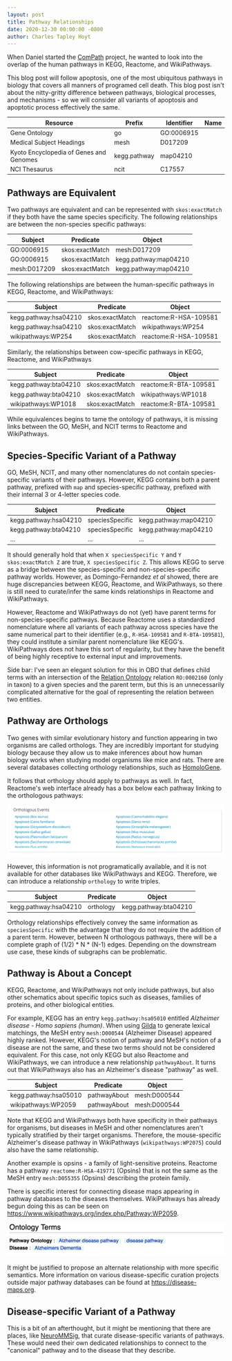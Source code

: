 ```yaml
---
layout: post
title: Pathway Relationships
date: 2020-12-30 00:00:00 -0800
author: Charles Tapley Hoyt
---
```

When Daniel started the [ComPath](https://doi.org/10.1038/s41540-018-0078-8) project, he wanted to
look into the overlap  of the human pathways in KEGG, Reactome, and WikiPathways.

This blog post will follow apoptosis, one of the most ubiquitous pathways in biology that
covers all manners of programed cell death. This blog post isn't about the nitty-gritty difference between
pathways, biological processes, and mechanisms - so we will consider all variants of apoptosis
and apoptotic process effectively the same.

| Resource                                | Prefix       | Identifier | Name                   |
| --------------------------------------- | ------------ | ---------- | -----------------------|
| Gene Ontology                           | go           | GO:0006915 |
| Medical Subject Headings                | mesh         | D017209    |
| Kyoto Encyclopedia of Genes and Genomes | kegg.pathway | map04210   |
| NCI Thesaurus                           | ncit         | C17557     |

## Pathways are Equivalent

Two pathways are equivalent and can be represented with `skos:exactMatch` if they both
have the same species specificity. The following relationships are between the non-species
specific pathways:

| Subject      | Predicate       | Object                 |
| ------------ | --------------- | ---------------------- |
| GO:0006915   | skos:exactMatch | mesh:D017209           |
| GO:0006915   | skos:exactMatch | kegg.pathway:map04210  |
| mesh:D017209 | skos:exactMatch | kegg.pathway:map04210  |

The following relationships are between the human-specific pathways in KEGG, Reactome, and WikiPathways:

| Subject               | Predicate       | Object                |
| --------------------- | --------------- | --------------------- |
| kegg.pathway:hsa04210 | skos:exactMatch | reactome:R-HSA-109581 |
| kegg.pathway:hsa04210 | skos:exactMatch | wikipathways:WP254    |
| wikipathways:WP254    | skos:exactMatch | reactome:R-HSA-109581 |

Similarly, the relationships between cow-specific pathways in KEGG, Reactome, and WikiPathways

| Subject               | Predicate       | Object                |
| --------------------- | --------------- | --------------------- |
| kegg.pathway:bta04210 | skos:exactMatch | reactome:R-BTA-109581 |
| kegg.pathway:bta04210 | skos:exactMatch | wikipathways:WP1018   |
| wikipathways:WP1018   | skos:exactMatch | reactome:R-BTA-109581 |

While equivalences begins to tame the ontology of pathways, it is missing
links between the GO, MeSH, and NCIT terms to Reactome and WikiPathways.

## Species-Specific Variant of a Pathway

GO, MeSH, NCIT, and many other nomenclatures do not contain species-specific variants
of their pathways. However, KEGG contains both a parent pathway, prefixed with `map`
and species-specific pathway, prefixed with their internal 3 or 4-letter species code.

| Subject               | Predicate       | Object                |
| --------------------- | --------------- | --------------------- |
| kegg.pathway:hsa04210 | speciesSpecific | kegg.pathway:map04210 |
| kegg.pathway:bta04210 | speciesSpecific | kegg.pathway:map04210 |
| ...                   | ...             | ...                   |

It should generally hold that when `X speciesSpecific Y` and `Y skos:exactMatch Z`
are true, `X speciesSpecific Z`. This allows KEGG to serve as a bridge between
the species-specific and non-species-specific pathway worlds. However, as
Domingo-Fernandez *et al* showed, there are huge discrepancies between KEGG, Reactome,
and WikiPathways, so there is still need to curate/infer the same kinds relationships in
Reactome and WikiPathways.

However, Reactome and WikiPathways do not (yet) have parent terms for non-species-specific pathways.
Because Reactome uses a standardized nomenclature where all variants of each pathway across
species have the same numerical part to their identifier (e.g., `R-HSA-109581` and `R-BTA-109581`),
they could institute a similar parent nomenclature like KEGG's. WikiPathways does not have
this sort of regularity, but they have the benefit of being highly receptive to external
input and improvements.

Side bar: I've seen an elegant solution for this in OBO that defines child terms
with an intersection of the [Relation Ontology](https://github.com/oborel/obo-relations)
relation `RO:0002160` (only in taxon) to a given species and the parent term, but this
is an unnecessarily complicated alternative for the goal of representing the relation
between two entities.

## Pathway are Orthologs

Two genes with similar evolutionary history and function appearing in two organisms
are called orthologs. They are incredibly important for studying biology because
they allow us to make inferences about how human biology works when studying model
organisms like mice and rats. There are several databases collecting orthology
relationships, such as [HomoloGene](https://www.ncbi.nlm.nih.gov/homologene).

It follows that orthology should apply to pathways as well. In fact, Reactome's
web interface already has a box below each pathway linking to the orthologous pathways:

![Reactome Orthology Box](/img/reactome_orthology_box.png)

However, this information is not programatically available, and it is not available
for other databases like WikiPathways and KEGG. Therefore, we can introduce a relationship
`orthology` to write triples.

| Subject               | Predicate | Object                |
| --------------------- | ----------| --------------------- |
| kegg.pathway:hsa04210 | orthology | kegg.pathway:bta04210 |

Orthology relationships effectively convey the same information as `speciesSpecific`
with the advantage that they do not require the addition of a parent term. However,
between N orthologous pathways, there will be a complete graph of (1/2) * N * (N-1)
edges. Depending on the downstream use case, these kinds of subgraphs can be problematic.

## Pathway is About a Concept

KEGG, Reactome, and WikiPathways not only include pathways, but also
other schematics about specific topics such as diseases, families of
proteins, and other biological entities.

For example, KEGG has an entry `kegg.pathway:hsa05010` entitled *Alzheimer disease - Homo sapiens (human)*.
When using [Gilda](https://github.com/indralab/gilda) to generate lexical matchings, the MeSH
entry `mesh:D000544` (Alzheimer Disease) appeared highly ranked. However, KEGG's notion of pathway
and MeSH's notion of a disease are not the same, and these two terms should not be considered equivalent.
For this case, not only KEGG but also Reactome and WikiPathways, we can introduce a new
relationship ``pathwayAbout``. It turns out that WikiPathways also has an Alzheimer's
disease "pathway" as well.

| Subject               | Predicate    | Object       |
| --------------------- | ------------ | ------------ |
| kegg.pathway:hsa05010 | pathwayAbout | mesh:D000544 |
| wikipathways:WP2059   | pathwayAbout | mesh:D000544 |

Note that KEGG and WikiPathways both have specificity in their pathways for organisms,
but diseases in MeSH and other nomenclatures aren't typically stratified by their
target organisms. Therefore, the mouse-specific Alzheimer's disease pathway in
WikiPathways (`wikipathways:WP2075`) could also have the same relationship.

Another example is opsins - a family of light-sensitive proteins. Reactome has a pathway
`reactome:R-HSA-419771` (Opsins) that is not the same as the MeSH entry `mesh:D055355`
(Opsins) describing the protein family.

There is specific interest for connecting disease maps appearing in pathway databases
to the diseases themselves. WikiPathways has already begun doing this as can be
seen on https://www.wikipathways.org/index.php/Pathway:WP2059.

![WikiPathways Ontology Terms](/img/wikipathways_ontology_terms.png)

It might be justified to propose an alternate relationship with more specific semantics.
More information on various disease-specific curation projects outside major pathway
databases can be found at https://disease-maps.org.

## Disease-specific Variant of a Pathway

This is a bit of an afterthought, but it might be mentioning that there are places,
like [NeuroMMSig](https://neurommsig.scai.fraunhofer.de/), that curate disease-specific
variants of pathways. These would need their own dedicated relationships to connect to
the "canonical" pathway and to the disease that they describe.

